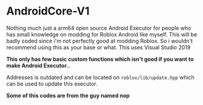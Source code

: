 # AndroidCore-V1

Nothing much just a arm64 open source Android Executor for people who has small knowledge on modding for Roblox Android like myself. This will be badly coded since i'm not perfectly good at modding Roblox. So i wouldn't recommend using this as your base or what. This uses Visual Studio 2019

**This only has few basic custom functions which isn't good if you want to make Android Executor..**

Addresses is outdated and can be located on ``roblox/lib/update.hpp`` which can be used to update this executor.

**Some of this codes are from the guy named nop**
